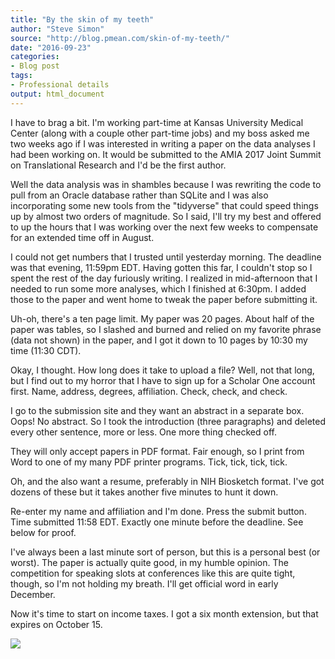 ```yaml
---
title: "By the skin of my teeth"
author: "Steve Simon"
source: "http://blog.pmean.com/skin-of-my-teeth/"
date: "2016-09-23"
categories:
- Blog post
tags:
- Professional details
output: html_document
---
```


I have to brag a bit. I'm working part-time at Kansas University Medical Center (along with a couple other part-time jobs) and my boss asked me two weeks ago if I was interested in writing a paper on the data analyses I had been working on. It would be submitted to the AMIA 2017 Joint Summit on Translational Research and I'd be the first author.

<!---More--->

Well the data analysis was in shambles because I was rewriting the code to pull from an Oracle database rather than SQLite and I was also incorporating some new tools from the "tidyverse" that could speed things up by almost two orders of magnitude. So I said, I'll try my best and offered to up the hours that I was working over the next few weeks to compensate for an extended time off in August.

I could not get numbers that I trusted until yesterday morning. The deadline was that evening, 11:59pm EDT. Having gotten this far, I couldn't stop so I spent the rest of the day furiously writing. I realized in mid-afternoon that I needed to run some more analyses, which I finished at 6:30pm. I added those to the paper and went home to tweak the paper before submitting it.

Uh-oh, there's a ten page limit. My paper was 20 pages. About half of the paper was tables, so I slashed and burned and relied on my favorite phrase (data not shown) in the paper, and I got it down to 10 pages by 10:30 my time (11:30 CDT).

Okay, I thought. How long does it take to upload a file? Well, not that long, but I find out to my horror that I have to sign up for a Scholar One account first. Name, address, degrees, affiliation. Check, check, and check.

I go to the submission site and they want an abstract in a separate box. Oops! No abstract. So I took the introduction (three paragraphs) and deleted every other sentence, more or less. One more thing checked off.

They will only accept papers in PDF format. Fair enough, so I print from Word to one of my many PDF printer programs. Tick, tick, tick, tick.

Oh, and the also want a resume, preferably in NIH Biosketch format. I've got dozens of these but it takes another five minutes to hunt it down.

Re-enter my name and affiliation and I'm done. Press the submit button. Time submitted 11:58 EDT. Exactly one minute before the deadline. See below for proof.

I've always been a last minute sort of person, but this is a personal best (or worst). The paper is actually quite good, in my humble opinion. The competition for speaking slots at conferences like this are quite tight, though, so I'm not holding my breath. I'll get official word in early December.

Now it's time to start on income taxes. I got a six month extension, but that expires on October 15.

![](http://www.pmean.com/new-images/16/skin-of-my-teeth01.png)
